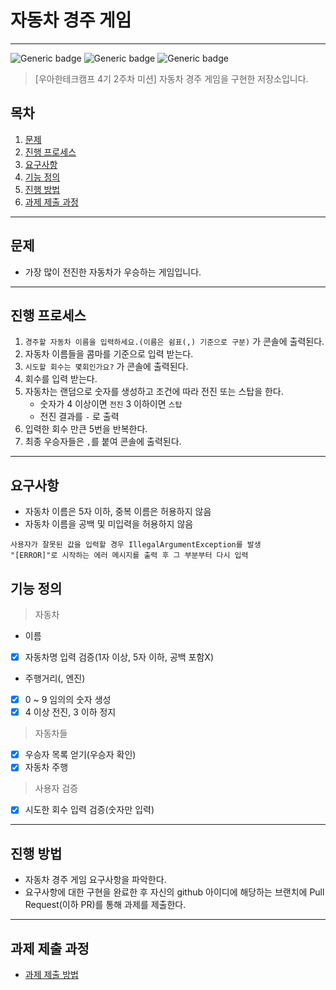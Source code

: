 # 자동차 경주 게임
---
![Generic badge](https://img.shields.io/badge/precourse-week1-lightgrey.svg)
![Generic badge](https://img.shields.io/badge/test-2_passed-blue.svg)
![Generic badge](https://img.shields.io/badge/version-1.0.1-lightgrey.svg)

> [우아한테크캠프 4기 2주차 미션] 자동차 경주 게임을 구현한 저장소입니다.

## 목차

1. [문제](#문제)
2. [진행 프로세스](#진행-프로세스)
3. [요구사항](#요구사항)
4. [기능 정의](#기능-정의)
5. [진행 방법](#진행-방법)
6. [과제 제출 과정](#과제-제출-과정)

---
## 문제
* 가장 많이 전진한 자동차가 우승하는 게임입니다.

---
## 진행 프로세스
1. `경주할 자동차 이름을 입력하세요.(이름은 쉼표(,) 기준으로 구분)` 가 콘솔에 출력된다.
2. 자동차 이름들을 콤마를 기준으로 입력 받는다.
3. `시도할 회수는 몇회인가요?` 가 콘솔에 출력된다.
4. 회수를 입력 받는다.
5. 자동차는 랜덤으로 숫자를 생성하고 조건에 따라 전진 또는 스탑을 한다.
    - 숫자가 4 이상이면 `전진` 3 이하이면 `스탑`
    - 전진 결과를 `-` 로 출력
6. 입력한 회수 만큰 5번을 반복한다.
7. 최종 우승자들은 `,`를 붙여 콘솔에 출력된다.

---
## 요구사항
* 자동차 이름은 5자 이하, 중복 이름은 허용하지 않음
* 자동차 이름을 공백 및 미입력을 허용하지 않음
```
사용자가 잘못된 값을 입력할 경우 IllegalArgumentException를 발생
"[ERROR]"로 시작하는 에러 메시지를 출력 후 그 부분부터 다시 입력
```

## 기능 정의
> 자동차
* 이름
- [x] 자동차명 입력 검증(1자 이상, 5자 이하, 공백 포함X)
* 주행거리(, 엔진)
- [x] 0 ~ 9 임의의 숫자 생성
- [x] 4 이상 전진, 3 이하 정지

> 자동차들
- [x] 우승자 목록 얻기(우승자 확인)
- [x] 자동차 주행

> 사용자 검증
- [x] 시도한 회수 입력 검증(숫자만 입력)

---
## 진행 방법
* 자동차 경주 게임 요구사항을 파악한다.
* 요구사항에 대한 구현을 완료한 후 자신의 github 아이디에 해당하는 브랜치에 Pull Request(이하 PR)를 통해 과제를 제출한다.

---
## 과제 제출 과정
* [과제 제출 방법](https://github.com/next-step/nextstep-docs/tree/master/precourse)